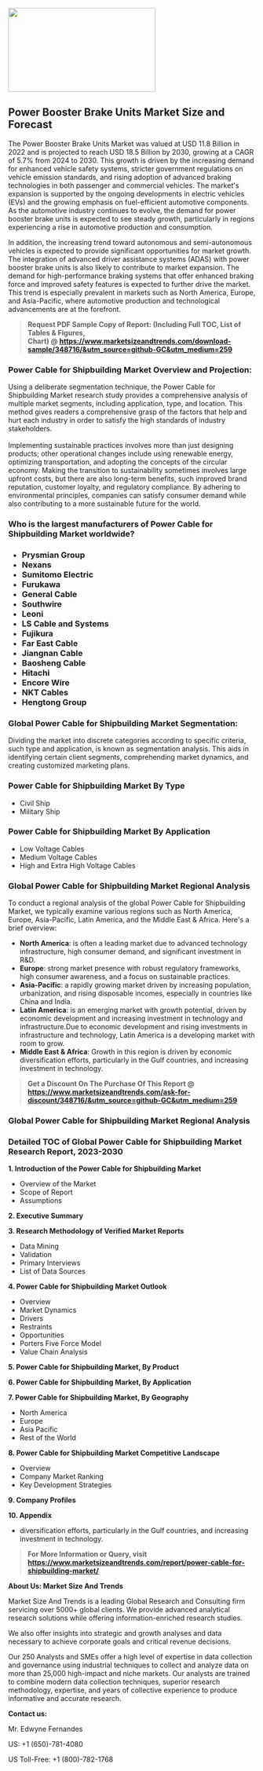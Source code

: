 <p><img class="alignnone size-medium wp-image-20088" src="https://ffe5etoiles.com/wp-content/uploads/2024/12/MST1-300x171.png" alt="" width="300" height="171" /></p><h2>Power Booster Brake Units Market Size and Forecast</h2><p>The Power Booster Brake Units Market was valued at USD 11.8 Billion in 2022 and is projected to reach USD 18.5 Billion by 2030, growing at a CAGR of 5.7% from 2024 to 2030. This growth is driven by the increasing demand for enhanced vehicle safety systems, stricter government regulations on vehicle emission standards, and rising adoption of advanced braking technologies in both passenger and commercial vehicles. The market's expansion is supported by the ongoing developments in electric vehicles (EVs) and the growing emphasis on fuel-efficient automotive components. As the automotive industry continues to evolve, the demand for power booster brake units is expected to see steady growth, particularly in regions experiencing a rise in automotive production and consumption.</p><p>In addition, the increasing trend toward autonomous and semi-autonomous vehicles is expected to provide significant opportunities for market growth. The integration of advanced driver assistance systems (ADAS) with power booster brake units is also likely to contribute to market expansion. The demand for high-performance braking systems that offer enhanced braking force and improved safety features is expected to further drive the market. This trend is especially prevalent in markets such as North America, Europe, and Asia-Pacific, where automotive production and technological advancements are at the forefront.</p></p><blockquote id="" class=""><strong>Request PDF Sample Copy of Report: (Including Full TOC, List of Tables &amp; Figures, Chart)&nbsp;@&nbsp;<strong><a href="https://www.marketsizeandtrends.com/download-sample/348716/&utm_source=github-GC&utm_medium=259" target="_blank">https://www.marketsizeandtrends.com/download-sample/348716/&utm_source=github-GC&utm_medium=259</a></strong></strong></blockquote><h3 id="" class="">Power Cable for Shipbuilding Market&nbsp;Overview and Projection:</h3><p id="" class="">Using a deliberate segmentation technique, the Power Cable for Shipbuilding Market research study provides a comprehensive analysis of multiple market segments, including application, type, and location. This method gives readers a comprehensive grasp of the factors that help and hurt each industry in order to satisfy the high standards of industry stakeholders. <br /> <br />Implementing sustainable practices involves more than just designing products; other operational changes include using renewable energy, optimizing transportation, and adopting the concepts of the circular economy. Making the transition to sustainability sometimes involves large upfront costs, but there are also long-term benefits, such improved brand reputation, customer loyalty, and regulatory compliance. By adhering to environmental principles, companies can satisfy consumer demand while also contributing to a more sustainable future for the world.</p><h3 id="" class="">Who is the largest manufacturers of&nbsp;Power Cable for Shipbuilding Market worldwide?</h3><h3 class=""><p><ul><li>Prysmian Group </li><li> Nexans </li><li> Sumitomo Electric </li><li> Furukawa </li><li> General Cable </li><li> Southwire </li><li> Leoni </li><li> LS Cable and Systems </li><li> Fujikura </li><li> Far East Cable </li><li> Jiangnan Cable </li><li> Baosheng Cable </li><li> Hitachi </li><li> Encore Wire </li><li> NKT Cables </li><li> Hengtong Group</li></ul></p></h3><h3 id="" class="">Global&nbsp;Power Cable for Shipbuilding Market Segmentation:</h3><p id="" class="">Dividing the market into discrete categories according to specific criteria, such type and application, is known as segmentation analysis. This aids in identifying certain client segments, comprehending market dynamics, and creating customized marketing plans.</p><h3 id="" class="">Power Cable for Shipbuilding Market&nbsp;By Type</h3><p><p><ul><li>Civil Ship</li><li> Military Ship</p></li></ul></p></p><h3 id="" class="">Power Cable for Shipbuilding Market&nbsp;By Application</h3><p class=""><p><ul><li>Low Voltage Cables</li><li> Medium Voltage Cables</li><li> High and Extra High Voltage Cables</li></ul></p></p><h3 id="" class="">Global Power Cable for Shipbuilding Market Regional Analysis</h3><p id="" class="">To conduct a regional analysis of the global Power Cable for Shipbuilding Market, we typically examine various regions such as North America, Europe, Asia-Pacific, Latin America, and the Middle East &amp; Africa. Here's a brief overview:</p><ul><li><strong>North America</strong>: is often a leading market due to advanced technology infrastructure, high consumer demand, and significant investment in R&amp;D.</li><li><strong>Europe</strong>: strong market presence with robust regulatory frameworks, high consumer awareness, and a focus on sustainable practices.</li><li><strong>Asia-Pacific</strong>: a rapidly growing market driven by increasing population, urbanization, and rising disposable incomes, especially in countries like China and India.</li><li><strong>Latin America</strong>: is an emerging market with growth potential, driven by economic development and increasing investment in technology and infrastructure.Due to economic development and rising investments in infrastructure and technology, Latin America is a developing market with room to grow.</li><li><strong>Middle East &amp; Africa</strong>: Growth in this region is driven by economic diversification efforts, particularly in the Gulf countries, and increasing investment in technology.</li></ul><blockquote id="" class=""><strong>Get a Discount On The Purchase Of This Report @ <strong><a href="https://www.marketsizeandtrends.com/ask-for-discount/348716/&utm_source=github-GC&utm_medium=259" target="_blank">https://www.marketsizeandtrends.com/ask-for-discount/348716/&utm_source=github-GC&utm_medium=259</a></strong></strong></blockquote><h3 id="" class="">Global Power Cable for Shipbuilding Market Regional Analysis</h3><h3 id="" class="">Detailed TOC of Global Power Cable for Shipbuilding Market Research Report, 2023-2030</h3><p id="" class=""><strong>1. Introduction of the Power Cable for Shipbuilding Market</strong></p><ul><li>Overview of the Market</li><li>Scope of Report</li><li>Assumptions</li></ul><p id="" class=""><strong>2. Executive Summary</strong></p><p id="" class=""><strong>3. Research Methodology of Verified Market Reports</strong></p><ul><li>Data Mining</li><li>Validation</li><li>Primary Interviews</li><li>List of Data Sources</li></ul><p id="" class=""><strong>4. Power Cable for Shipbuilding Market Outlook</strong></p><ul><li>Overview</li><li>Market Dynamics</li><li>Drivers</li><li>Restraints</li><li>Opportunities</li><li>Porters Five Force Model</li><li>Value Chain Analysis</li></ul><p id="" class=""><strong>5. Power Cable for Shipbuilding Market, By Product</strong></p><p id="" class=""><strong>6. Power Cable for Shipbuilding Market, By Application</strong></p><p id="" class=""><strong>7. Power Cable for Shipbuilding Market, By Geography</strong></p><ul><li>North America</li><li>Europe</li><li>Asia Pacific</li><li>Rest of the World</li></ul><p id="" class=""><strong>8. Power Cable for Shipbuilding Market Competitive Landscape</strong></p><ul><li>Overview</li><li>Company Market Ranking</li><li>Key Development Strategies</li></ul><p id="" class=""><strong>9. Company Profiles</strong></p><p id="" class=""><strong>10. Appendix</strong></p><ul><li>diversification efforts, particularly in the Gulf countries, and increasing investment in technology.</li></ul><blockquote id="" class=""><strong>For More Information or Query, visit <strong><strong><a href="https://www.marketsizeandtrends.com/report/power-cable-for-shipbuilding-market/" target="_blank">https://www.marketsizeandtrends.com/report/power-cable-for-shipbuilding-market/</a></strong></strong></strong></blockquote><p id="" class=""><strong>About Us: Market Size And Trends</strong></p><p id="" class="">Market Size And Trends is a leading Global Research and Consulting firm servicing over 5000+ global clients. We provide advanced analytical research solutions while offering information-enriched research studies.</p><p id="" class="">We also offer insights into strategic and growth analyses and data necessary to achieve corporate goals and critical revenue decisions.</p><p id="" class="">Our 250 Analysts and SMEs offer a high level of expertise in data collection and governance using industrial techniques to collect and analyze data on more than 25,000 high-impact and niche markets. Our analysts are trained to combine modern data collection techniques, superior research methodology, expertise, and years of collective experience to produce informative and accurate research.</p><p id="" class=""><strong>Contact us:</strong></p><p id="" class="">Mr. Edwyne Fernandes</p><p id="" class="">US: +1 (650)-781-4080</p><p id="" class="">US Toll-Free: +1 (800)-782-1768</p>
